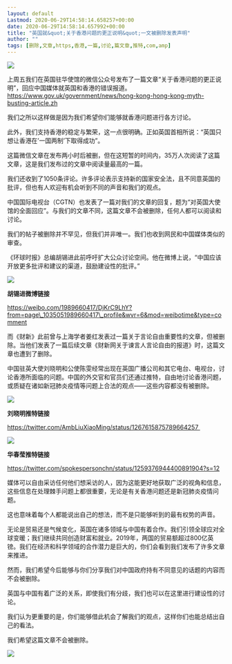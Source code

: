 ```yaml
---
layout: default
Lastmod: 2020-06-29T14:58:14.658257+00:00
date: 2020-06-29T14:58:14.657992+00:00
title: "英国就&quot;关于香港问题的更正说明&quot;一文被删除发表声明"
author: ""
tags: [删除,文章,https,香港,一篇,讨论,篇文章,推特,com,amp]
---
```


![](https://images.weserv.nl/?url=https%3A//mmbiz.qpic.cn/mmbiz_png/Lia9oa6ricGa0FXYj4rFBdwZ2P6okxniaUdvXxjc2XCiaicX6bSVNM4AibjQibiaE6R3U0YMwVcaN9Lcg34O4qXNP4Qq9A/640%3Fwx_fmt%3Dpng)

上周五我们在英国驻华使馆的微信公众号发布了一篇文章“关于香港问题的更正说明”，回应中国媒体就英国和香港的错误报道。  
https://www.gov.uk/government/news/hong-kong-hong-kong-myth-busting-article.zh

我们之所以这样做是因为我们希望你们能够就香港问题进行各方讨论。

此外，我们支持香港的稳定与繁荣，这一点很明确。正如英国首相所说：“英国只想让香港在’一国两制’下取得成功”。

这篇微信文章在发布两小时后被删，但在这短暂的时间内，35万人次阅读了这篇文章，这是我们发布过的文章中阅读量最高的一篇。

我们还收到了1050条评论。许多评论表示支持新的国家安全法，且不同意英国的批评，但也有人欢迎有机会听到不同的声音和我们的观点。

中国国际电视台（CGTN）也发表了一篇对我们的文章的回复，题为“对英国大使馆的全面回应”。与我们的文章不同，这篇文章不会被删除，任何人都可以阅读和讨论。

我们的帖子被删除并不罕见，但我们并非唯一。我们也收到网民和中国媒体类似的审查。

《环球时报》总编胡锡进此前呼吁扩大公众讨论空间。他在微博上说，“中国应该开放更多批评和建议的渠道，鼓励建设性的批评。”

![](https://images.weserv.nl/?url=https%3A//mmbiz.qpic.cn/mmbiz_jpg/Lia9oa6ricGa2C2JAic6RCEZthPzqnzl4G7TZvSvnoMy1e2El66ERJBf40yqQkPo9noNwpCLIDvsg56Cic0ULxXtzA/640%3Fwx_fmt%3Djpeg)

**胡锡进微博链接**

https://weibo.com/1989660417/DjKrC9LhY?from=page\_1035051989660417\_profile&wvr=6&mod=weibotime&type=comment

而《财新》此前曾与上海学者姜红发表过一篇关于言论自由重要性的文章，但被删除。当他们发表了一篇后续文章《财新网关于谏言人言论自由的报道》时，这篇文章也遭到了删除。

中国驻英大使刘晓明和公使陈雯经常出现在英国广播公司和其它电台、电视台，讨论香港所面临的问题。中国的外交官和官员们还通过推特，自由地讨论香港问题，或质疑在诸如新冠肺炎疫情等问题上合法的观点——这些内容都没有被删除。

![](https://images.weserv.nl/?url=https%3A//mmbiz.qpic.cn/mmbiz_jpg/Lia9oa6ricGa2C2JAic6RCEZthPzqnzl4G7AV0mG00bCOQg90MTqdRTkS9ibG4WjRUkoc49fMO56iciclNpia8LuEjasA/640%3Fwx_fmt%3Djpeg)

**刘晓明推特链接**

https://twitter.com/AmbLiuXiaoMing/status/1267615875789664257 

![](https://images.weserv.nl/?url=https%3A//mmbiz.qpic.cn/mmbiz_jpg/Lia9oa6ricGa2C2JAic6RCEZthPzqnzl4G7IRdI8PKwn9cVedJcVFeWAzhXFRpicYuDicwtlQqRyvXyokDL6V3Huy2A/640%3Fwx_fmt%3Djpeg)

**华春莹推特链接**

https://twitter.com/spokespersonchn/status/1259376944400891904?s=12

媒体可以自由采访任何他们想采访的人，因为这能更好地获取广泛的视角和信息，这些信息在处理棘手问题上都很重要，无论是有关香港问题还是新冠肺炎疫情问题。

这也意味着每个人都能说出自己的想法，而不是只能够听到的最有权势的声音。

无论是贸易还是气候变化，英国在诸多领域与中国有着合作。我们引领全球应对全球变暖；我们继续共同创造财富和就业。2019年，两国的贸易额超过800亿英镑。我们在经济和科学领域的合作潜力是巨大的，你们会看到我们发布了许多文章来推进。

然而，我们希望今后能够与你们分享我们对中国政府持有不同意见的话题的内容而不会被删除。

英国与中国有着广泛的关系，即使我们有分歧，我们也可以在这里进行建设性的讨论。

我们认为更重要的是，你们能够借此机会了解我们的观点，这样你们也能总结出自己的看法。

我们希望这篇文章不会被删除。

![](https://images.weserv.nl/?url=https%3A//mmbiz.qpic.cn/mmbiz_jpg/Lia9oa6ricGa12cHOwHJibMqVZ3m4fFLaDJH21mfq5SdmLokMmW52ibtmSkqCp4YM0h2OibS10DeQmaSAAwAyciay18g/640%3Fwx_fmt%3Djpeg)

